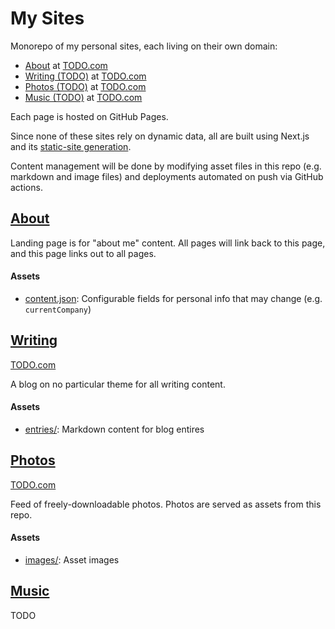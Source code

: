 # My Sites

Monorepo of my personal sites, each living on their own domain:

- [About](#about) at [TODO.com]()
- [Writing (TODO)](#writing) at [TODO.com]()
- [Photos (TODO)](#photos) at [TODO.com]()
- [Music (TODO)](#music) at [TODO.com]()

Each page is hosted on GitHub Pages.

Since none of these sites rely on dynamic data, all are built using Next.js and its [static-site generation](https://nextjs.org/docs/advanced-features/static-html-export).

Content management will be done by modifying asset files in this repo (e.g. markdown and image files) and deployments automated on push via GitHub actions.


## [About](./about)

Landing page is for "about me" content. All pages will link back to this page, and this page links out to all pages.

#### Assets

- [content.json](./about/content.json): Configurable fields for personal info that may change (e.g. `currentCompany`) 


## [Writing](./writing)

[TODO.com]()

A blog on no particular theme for all writing content.

#### Assets

- [entries/](./writing/entries/): Markdown content for blog entires


## [Photos](./photos)

[TODO.com]()

Feed of freely-downloadable photos. Photos are served as assets from this repo.

#### Assets

- [images/](./photos/images/): Asset images


## [Music](./music)

TODO
